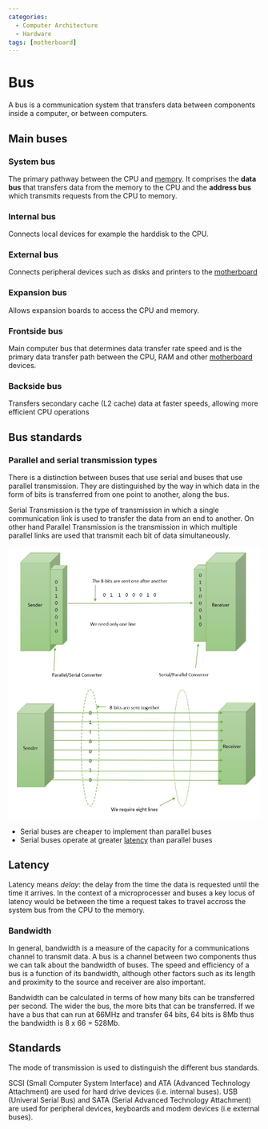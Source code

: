 ```yaml
---
categories:
  - Computer Architecture
  - Hardware
tags: [motherboard]
---
```


#
# Bus
A bus is a communication system that transfers data between components inside a computer, or between computers.  

## Main buses 

### System bus
The primary pathway between the CPU and [memory](Memory/Basics.md). It comprises the **data bus**  that transfers data from the memory to the CPU and the **address bus** which transmits requests from the CPU to memory.

### Internal bus
Connects local devices for example the harddisk to the CPU.

### External bus
Connects peripheral devices such as disks and printers to the [motherboard](Motherboard.md)

### Expansion bus
Allows expansion boards to access the CPU and memory. 

### Frontside bus
Main computer bus that determines data transfer rate speed and is the primary data transfer path between the CPU, RAM and other [motherboard](Motherboard.md) devices.

### Backside bus
Transfers secondary cache (L2 cache) data at faster speeds, allowing more efficient CPU operations

## Bus standards

### Parallel and serial transmission types
There is a distinction between buses that use serial and buses that use parallel transmission. They are distinguished by the way in which data in the form of bits is transferred from one point to another, along the bus.

Serial Transmission is the type of transmission in which a single communication link is used to transfer the data from an end to another. On other hand Parallel Transmission is the transmission in which multiple parallel links are used that transmit each bit of data simultaneously.

<img src="../img/serial-transmission.jpg" width="800px"/>
<img src="../img/parallel-transmission.jpg" width="800px"/>

* Serial buses are cheaper to implement than parallel buses
* Serial buses operate at greater [latency](/Hardware/Bus.md#latency) than parallel buses
## Latency 

Latency means _delay_: the delay from the time the data is requested until the time it arrives. In the context of a microprocesser and buses a key locus of latency would be between the time a request takes to travel accross the system bus from the CPU to the memory.

### Bandwidth 
In general, bandwidth is a measure of the capacity for a communications channel to transmit data. A bus is a channel between two components thus we can talk about the bandwidth of buses. The speed and efficiency of a bus is a function of its bandwidth,  although other factors such as its length and proximity to the source and receiver are also important. 

Bandwidth can be calculated in terms of how many bits can be transferred per second. The wider the bus, the more bits that can be transferred. If we have a bus that can run at 66MHz and transfer 64 bits, 64 bits is 8Mb thus the bandwidth is 8 x 66 = 528Mb.

## Standards
The mode of transmission is used to distinguish the different bus standards.

SCSI (Small Computer System Interface) and ATA (Advanced Technology Attachment) are used for hard drive devices (i.e. internal buses). USB (Univeral Serial Bus) and SATA (Serial Advanced Technology Attachment) are used for peripheral devices, keyboards and modem devices (i.e external buses).
